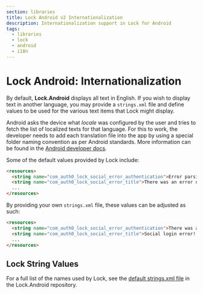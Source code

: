 ```yaml
---
section: libraries
title: Lock Android v2 Internationalization
description: Internationalization support in Lock for Android
tags:
  - libraries
  - lock
  - android
  - i18n
---
```

# Lock Android: Internationalization

By default, **Lock.Android** displays all text in English. If you wish to display text in another language, you may provide a `strings.xml` file and define values to be used for the various text items that Lock might display.

Android asks the device what _locale_ was configured by the user and tries to fetch the list of localized texts for that language. For this to work, the developer needs to add each translation file into the app by using a special folder naming convention as per Android standards. More information can be found in the [Android developer docs](https://developer.android.com/training/basics/supporting-devices/languages.html).

Some of the default values provided by Lock include:

```html
<resources>
  <string name="com_auth0_lock_social_error_authentication">Error parsing Authentication data</string>
  <string name="com_auth0_lock_social_error_title">There was an error during authentication</string>
  ...
</resources>
```

By providing your own `strings.xml` file, these values can be adjusted as such:

```html
<resources>
  <string name="com_auth0_lock_social_error_authentication">There was an authentication error!</string>
  <string name="com_auth0_lock_social_error_title">Social login error!!</string>
  ...
</resources>
```

## Lock String Values

For a full list of the names used by Lock, see the [default strings.xml file](https://github.com/auth0/Lock.Android/blob/master/lib/src/main/res/values/strings.xml) in the Lock.Android repository.
